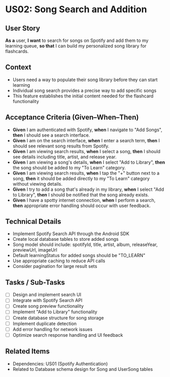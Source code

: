 # US02: Song Search and Addition

## User Story
**As a** user, **I want** to search for songs on Spotify and add them to my learning queue, **so that** I can build my personalized song library for flashcards.

## Context
- Users need a way to populate their song library before they can start learning
- Individual song search provides a precise way to add specific songs
- This feature establishes the initial content needed for the flashcard functionality

## Acceptance Criteria (Given–When–Then)
- **Given** I am authenticated with Spotify, **when** I navigate to "Add Songs", **then** I should see a search interface.
- **Given** I am on the search interface, **when** I enter a search term, **then** I should see relevant song results from Spotify.
- **Given** I am viewing search results, **when** I select a song, **then** I should see details including title, artist, and release year.
- **Given** I am viewing a song's details, **when** I select "Add to Library", **then** the song should be added to my "To Learn" category.
- **Given** I am viewing search results, **when** I tap the "+" button next to a song, **then** it should be added directly to my "To Learn" category without viewing details.
- **Given** I try to add a song that's already in my library, **when** I select "Add to Library", **then** I should be notified that the song already exists.
- **Given** I have a spotty internet connection, **when** I perform a search, **then** appropriate error handling should occur with user feedback.

## Technical Details
- Implement Spotify Search API through the Android SDK
- Create local database tables to store added songs
- Song model should include: spotifyId, title, artist, album, releaseYear, previewUrl, imageUrl
- Default learningStatus for added songs should be "TO_LEARN"
- Use appropriate caching to reduce API calls
- Consider pagination for large result sets

## Tasks / Sub-Tasks
- [ ] Design and implement search UI
- [ ] Integrate with Spotify Search API
- [ ] Create song preview functionality
- [ ] Implement "Add to Library" functionality
- [ ] Create database structure for song storage
- [ ] Implement duplicate detection
- [ ] Add error handling for network issues
- [ ] Optimize search response handling and UI feedback

## Related Items
- Dependencies: US01 (Spotify Authentication)
- Related to Database schema design for Song and UserSong tables